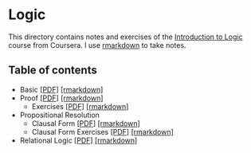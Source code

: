 # Logic

This directory contains notes and exercises of the [Introduction to Logic](https://fr.coursera.org/learn/logic-introduction) course from Coursera.
I use [rmarkdown](https://rmarkdown.rstudio.com/) to take notes.

## Table of contents

* Basic [[PDF]](https://github.com/charlyalizadeh/MPRI_prerequisite/blob/master/LogicsAndCompuability/LogicCourse/pdf/basic.pdf) [[rmarkdown]](https://github.com/charlyalizadeh/MPRI_prerequisite/blob/master/LogicsAndCompuability/LogicCourse/src/basic.Rmd)
* Proof [[PDF]](https://github.com/charlyalizadeh/MPRI_prerequisite/blob/master/LogicsAndCompuability/LogicCourse/pdf/proof.pdf) [[rmarkdown]](https://github.com/charlyalizadeh/MPRI_prerequisite/blob/master/LogicsAndCompuability/LogicCourse/src/proof.Rmd)
    * Exercises [[PDF]](https://github.com/charlyalizadeh/MPRI_prerequisite/blob/master/LogicsAndCompuability/LogicCourse/pdf/proof_exercises.pdf) [[rmarkdown]](https://github.com/charlyalizadeh/MPRI_prerequisite/blob/master/LogicsAndCompuability/LogicCourse/src/proof_exercises.Rmd)
* Propositional Resolution
    * Clausal Form [[PDF]](https://github.com/charlyalizadeh/MPRI_prerequisite/blob/master/LogicsAndCompuability/LogicCourse/pdf/clausalform.pdf) [[rmarkdown]](https://github.com/charlyalizadeh/MPRI_prerequisite/blob/master/LogicsAndCompuability/LogicCourse/src/clausalform.Rmd)
    * Clausal Form Exercises [[PDF]](https://github.com/charlyalizadeh/MPRI_prerequisite/blob/master/LogicsAndCompuability/LogicCourse/pdf/clausalform_exercises.pdf) [[rmarkdown]](https://github.com/charlyalizadeh/MPRI_prerequisite/blob/master/LogicsAndCompuability/LogicCourse/src/clausalform_exercises.Rmd)
* Relational Logic [[PDF]](https://github.com/charlyalizadeh/MPRI_prerequisite/blob/master/LogicsAndCompuability/LogicCourse/pdf/relational_logic.pdf) [[rmarkdown]](https://github.com/charlyalizadeh/MPRI_prerequisite/blob/master/LogicsAndCompuability/LogicCourse/src/relational_logic.Rmd)
